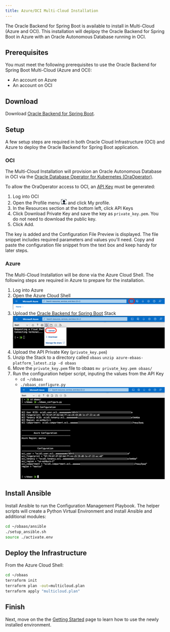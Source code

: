 ```yaml
---
title: Azure/OCI Multi-Cloud Installation
---
```


The Oracle Backend for Spring Boot is available to install in Multi-Cloud (Azure and OCI).  This installation will deplpoy the Oracle Backend for Spring Boot in Azure with an Oracle Autonomous Database running in OCI.

## Prerequisites

You must meet the following prerequisites to use the Oracle Backend for Spring Boot Multi-Cloud (Azure and OCI):

* An account on Azure
* An account on OCI

## Download

Download [Oracle Backend for Spring Boot](https://github.com/oracle/microservices-datadriven/releases/download/OBAAS-1.0.0/azure-ebaas-platform_latest.zip).

## Setup

A few setup steps are required in both Oracle Cloud Infrastructure (OCI) and Azure to deploy the Oracle Backend for Spring Boot application.

### OCI

The Multi-Cloud Installation will provision an Oracle Autonomous Database in OCI via the [Oracle Database Operator for Kubernetes (OraOperator)](https://github.com/oracle/oracle-database-operator).  

To allow the OraOperator access to OCI, an [API Key](https://docs.oracle.com/en-us/iaas/Content/API/Concepts/apisigningkey.htm) must be generated:

1. Log into OCI
2. Open the Profile menu ![User Profile Menu](userprofilemenu.png) and click My profile.
3. In the Resources section at the bottom left, click API Keys
4. Click Download Private Key and save the key as `private_key.pem`. You do not need to download the public key.
5. Click Add.

The key is added and the Configuration File Preview is displayed. The file snippet includes required parameters and values you'll need. Copy and paste the configuration file snippet from the text box and keep handy for later steps.

### Azure

The Multi-Cloud Installation will be done via the Azure Cloud Shell.  The following steps are required in Azure to prepare for the installation.

1. Log into Azure
2. Open the Azure Cloud Shell
    ![Azure Cloud Shell Icon](AzureCloudShellIcon.png)
3. Upload the [Oracle Backend for Spring Boot](https://github.com/oracle/microservices-datadriven/releases/download/OBAAS-1.0.0/azure-ebaas-platform_latest.zip) Stack
    ![Azure Upload](AzureUpload.png)
4. Upload the API Private Key (`private_key.pem`)
5. Unzip the Stack to a directory called `obaas`
    `unzip azure-ebaas-platform_latest.zip -d obaas`
6. Move the `private_key.pem` file to obaas
    `mv private_key.pem obaas/`
5. Run the configuration helper script, inputing the values from the API Key
    * `cd ~/obaas`
    * `./obaas_configure.py`
    ![Azure Configure](AzureConfigure.png)

## Install Ansible

Install Ansible to run the Configuration Management Playbook.  The helper scripts will create a Python Virtual Environment and install Ansible and additional modules:

```bash
cd ~/obaas/ansible
./setup_ansible.sh
source ./activate.env
```

## Deploy the Infrastructure

From the Azure Cloud Shell:

```bash
cd ~/obaas
terraform init
terraform plan -out=multicloud.plan
terraform apply "multicloud.plan"
```

## Finish

Next, move on the the [Getting Started](../getting-started/) page to learn how to use the newly installed environment.
